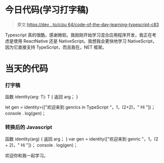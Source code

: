 # 今日代码(学习打字稿)

> 原文:[https://dev . to/cizu 64/code-of-the-day-learning-typescript-c83](https://dev.to/cizu64/code-of-the-day-learning-typescript-c83)

Typescript 真的很酷，感谢微软。我刚刚开始学习混合应用程序开发，我正在考虑是使用 ReactNative 还是 NativeScript。我想我会更快地学习 NativeScript，因为它直接支持 TypeScript，而且我在。NET 框架。

# 当天的代码

### 打字稿

函数 identity(arg: T): T {
返回 arg；
}

let gen = identity>(["欢迎来到 genrics in TypeScript "，1，(2+2)，" Hi "])；
console . log(gen)；

### 转换后的 Javascript

函数 identity(arg) {
返回 arg；
}
var gen = identity(["欢迎来到 genric "，1，(2 + 2)，" Hi "])；
console . log(gen)；

欢迎你和我一起学习。